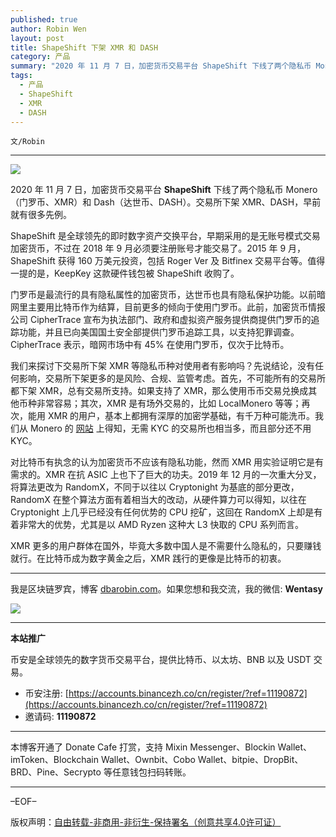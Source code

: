 ```yaml
---
published: true
author: Robin Wen
layout: post
title: ShapeShift 下架 XMR 和 DASH
category: 产品
summary: "2020 年 11 月 7 日，加密货币交易平台 ShapeShift 下线了两个隐私币 Monero（门罗币、XMR）和 Dash（达世币、DASH）。交易所下架 XMR、DASH，早前就有很多先例。ShapeShift 是全球领先的即时数字资产交换平台，早期采用的是无账号模式交易加密货币，不过在 2018 年 9 月必须要注册账号才能交易了。2015 年 9 月，ShapeShift 获得 160 万美元投资，包括 Roger Ver 及 Bitfinex 交易平台等。值得一提的是，KeepKey 这款硬件钱包被 ShapeShift 收购了。XMR 更多的用户群体在国外，毕竟大多数中国人是不需要什么隐私的，只要赚钱就行。在比特币成为数字黄金之后，XMR 践行的更像是比特币的初衷。"
tags:
  - 产品
  - ShapeShift
  - XMR
  - DASH
---
```


`文/Robin`

***

![](https://cdn.dbarobin.com/2ru0lis.png)

2020 年 11 月 7 日，加密货币交易平台 **ShapeShift** 下线了两个隐私币 Monero（门罗币、XMR）和 Dash（达世币、DASH）。交易所下架 XMR、DASH，早前就有很多先例。

ShapeShift 是全球领先的即时数字资产交换平台，早期采用的是无账号模式交易加密货币，不过在 2018 年 9 月必须要注册账号才能交易了。2015 年 9 月，ShapeShift 获得 160 万美元投资，包括 Roger Ver 及 Bitfinex 交易平台等。值得一提的是，KeepKey 这款硬件钱包被 ShapeShift 收购了。

门罗币是最流行的具有隐私属性的加密货币，达世币也具有隐私保护功能。以前暗网里主要用比特币作为结算，目前更多的倾向于使用门罗币。此前，加密货币情报公司 CipherTrace 宣布为执法部门、政府和虚拟资产服务提供商提供门罗币的追踪功能，并且已向美国国土安全部提供门罗币追踪工具，以支持犯罪调查。CipherTrace 表示，暗网市场中有 45% 在使用门罗币，仅次于比特币。

我们来探讨下交易所下架 XMR 等隐私币种对使用者有影响吗？先说结论，没有任何影响，交易所下架更多的是风险、合规、监管考虑。首先，不可能所有的交易所都下架 XMR，总有交易所支持。如果支持了 XMR，那么使用币币交易兑换成其他币种非常容易；其次，XMR 是有场外交易的，比如 LocalMonero 等等；再次，能用 XMR 的用户，基本上都拥有深厚的加密学基础，有千万种可能洗币。我们从 Monero 的 [网站](https://www.getmonero.org/community/merchants/) 上得知，无需 KYC 的交易所也相当多，而且部分还不用 KYC。

对比特币有执念的认为加密货币不应该有隐私功能，然而 XMR 用实验证明它是有需求的。XMR 在抗 ASIC 上也下了巨大的功夫。2019 年 12 月的一次重大分叉，将算法更改为 RandomX，不同于以往以 Cryptonight 为基底的部分更改，RandomX 在整个算法方面有着相当大的改动，从硬件算力可以得知，以往在 Cryptonight 上几乎已经没有任何优势的 CPU 挖矿，这回在 RandomX 上却是有着非常大的优势，尤其是以 AMD Ryzen 这种大 L3 快取的 CPU 系列而言。

XMR 更多的用户群体在国外，毕竟大多数中国人是不需要什么隐私的，只要赚钱就行。在比特币成为数字黄金之后，XMR 践行的更像是比特币的初衷。

***

我是区块链罗宾，博客 [dbarobin.com](https://dbarobin.com/)。如果您想和我交流，我的微信: **Wentasy**

![](https://cdn.dbarobin.com/v4yywe2.png)

***

**本站推广**

币安是全球领先的数字货币交易平台，提供比特币、以太坊、BNB 以及 USDT 交易。

* 币安注册: [https://accounts.binancezh.co/cn/register/?ref=11190872](https://accounts.binancezh.co/cn/register/?ref=11190872)
* 邀请码: **11190872**

***

本博客开通了 Donate Cafe 打赏，支持 Mixin Messenger、Blockin Wallet、imToken、Blockchain Wallet、Ownbit、Cobo Wallet、bitpie、DropBit、BRD、Pine、Secrypto 等任意钱包扫码转账。

<center>
    <div class="--donate-button"
         data-button-id="f8b9df0d-af9a-460d-8258-d3f435445075"
    ></div>
</center>

***

–EOF–

版权声明：[自由转载-非商用-非衍生-保持署名（创意共享4.0许可证）](http://creativecommons.org/licenses/by-nc-nd/4.0/deed.zh)